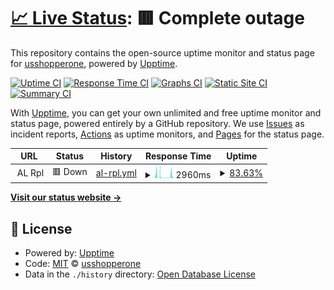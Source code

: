 # [📈 Live Status](https://status.bluenoel.ml): <!--live status--> **🟥 Complete outage**

This repository contains the open-source uptime monitor and status page for [usshopperone](https://status.bluenoel.ml), powered by [Upptime](https://github.com/upptime/upptime).

[![Uptime CI](https://github.com/usshopperone/upptime/workflows/Uptime%20CI/badge.svg)](https://github.com/usshopperone/upptime/actions?query=workflow%3A%22Uptime+CI%22)
[![Response Time CI](https://github.com/usshopperone/upptime/workflows/Response%20Time%20CI/badge.svg)](https://github.com/usshopperone/upptime/actions?query=workflow%3A%22Response+Time+CI%22)
[![Graphs CI](https://github.com/usshopperone/upptime/workflows/Graphs%20CI/badge.svg)](https://github.com/usshopperone/upptime/actions?query=workflow%3A%22Graphs+CI%22)
[![Static Site CI](https://github.com/usshopperone/upptime/workflows/Static%20Site%20CI/badge.svg)](https://github.com/usshopperone/upptime/actions?query=workflow%3A%22Static+Site+CI%22)
[![Summary CI](https://github.com/usshopperone/upptime/workflows/Summary%20CI/badge.svg)](https://github.com/usshopperone/upptime/actions?query=workflow%3A%22Summary+CI%22)

With [Upptime](https://upptime.js.org), you can get your own unlimited and free uptime monitor and status page, powered entirely by a GitHub repository. We use [Issues](https://github.com/usshopperone/upptime/issues) as incident reports, [Actions](https://github.com/usshopperone/upptime/actions) as uptime monitors, and [Pages](https://status.bluenoel.ml) for the status page.

<!--start: status pages-->
<!-- This summary is generated by Upptime (https://github.com/upptime/upptime) -->
<!-- Do not edit this manually, your changes will be overwritten -->
<!-- prettier-ignore -->
| URL | Status | History | Response Time | Uptime |
| --- | ------ | ------- | ------------- | ------ |
| <img alt="" src="https://favicons.githubusercontent.com/null" height="13"> AL Rpl | 🟥 Down | [al-rpl.yml](https://github.com/usshopperone/upptime/commits/HEAD/history/al-rpl.yml) | <details><summary><img alt="Response time graph" src="./graphs/al-rpl/response-time-week.png" height="20"> 2960ms</summary><br><a href="https://status.bluenoel.ml/history/al-rpl"><img alt="Response time 2761" src="https://img.shields.io/endpoint?url=https%3A%2F%2Fraw.githubusercontent.com%2Fusshopperone%2Fupptime%2FHEAD%2Fapi%2Fal-rpl%2Fresponse-time.json"></a><br><a href="https://status.bluenoel.ml/history/al-rpl"><img alt="24-hour response time 651" src="https://img.shields.io/endpoint?url=https%3A%2F%2Fraw.githubusercontent.com%2Fusshopperone%2Fupptime%2FHEAD%2Fapi%2Fal-rpl%2Fresponse-time-day.json"></a><br><a href="https://status.bluenoel.ml/history/al-rpl"><img alt="7-day response time 2960" src="https://img.shields.io/endpoint?url=https%3A%2F%2Fraw.githubusercontent.com%2Fusshopperone%2Fupptime%2FHEAD%2Fapi%2Fal-rpl%2Fresponse-time-week.json"></a><br><a href="https://status.bluenoel.ml/history/al-rpl"><img alt="30-day response time 3030" src="https://img.shields.io/endpoint?url=https%3A%2F%2Fraw.githubusercontent.com%2Fusshopperone%2Fupptime%2FHEAD%2Fapi%2Fal-rpl%2Fresponse-time-month.json"></a><br><a href="https://status.bluenoel.ml/history/al-rpl"><img alt="1-year response time 2761" src="https://img.shields.io/endpoint?url=https%3A%2F%2Fraw.githubusercontent.com%2Fusshopperone%2Fupptime%2FHEAD%2Fapi%2Fal-rpl%2Fresponse-time-year.json"></a></details> | <details><summary><a href="https://status.bluenoel.ml/history/al-rpl">83.63%</a></summary><a href="https://status.bluenoel.ml/history/al-rpl"><img alt="All-time uptime 95.73%" src="https://img.shields.io/endpoint?url=https%3A%2F%2Fraw.githubusercontent.com%2Fusshopperone%2Fupptime%2FHEAD%2Fapi%2Fal-rpl%2Fuptime.json"></a><br><a href="https://status.bluenoel.ml/history/al-rpl"><img alt="24-hour uptime 82.91%" src="https://img.shields.io/endpoint?url=https%3A%2F%2Fraw.githubusercontent.com%2Fusshopperone%2Fupptime%2FHEAD%2Fapi%2Fal-rpl%2Fuptime-day.json"></a><br><a href="https://status.bluenoel.ml/history/al-rpl"><img alt="7-day uptime 83.63%" src="https://img.shields.io/endpoint?url=https%3A%2F%2Fraw.githubusercontent.com%2Fusshopperone%2Fupptime%2FHEAD%2Fapi%2Fal-rpl%2Fuptime-week.json"></a><br><a href="https://status.bluenoel.ml/history/al-rpl"><img alt="30-day uptime 93.74%" src="https://img.shields.io/endpoint?url=https%3A%2F%2Fraw.githubusercontent.com%2Fusshopperone%2Fupptime%2FHEAD%2Fapi%2Fal-rpl%2Fuptime-month.json"></a><br><a href="https://status.bluenoel.ml/history/al-rpl"><img alt="1-year uptime 95.73%" src="https://img.shields.io/endpoint?url=https%3A%2F%2Fraw.githubusercontent.com%2Fusshopperone%2Fupptime%2FHEAD%2Fapi%2Fal-rpl%2Fuptime-year.json"></a></details>

<!--end: status pages-->

[**Visit our status website →**](https://status.bluenoel.ml)

## 📄 License

- Powered by: [Upptime](https://github.com/upptime/upptime)
- Code: [MIT](./LICENSE) © [usshopperone](https://status.bluenoel.ml)
- Data in the `./history` directory: [Open Database License](https://opendatacommons.org/licenses/odbl/1-0/)
